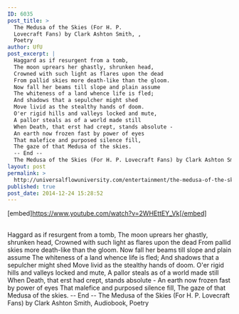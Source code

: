 ```yaml
---
ID: 6035
post_title: >
  The Medusa of the Skies (For H. P.
  Lovecraft Fans) by Clark Ashton Smith, ,
  Poetry
author: UfU
post_excerpt: |
  Haggard as if resurgent from a tomb,
  The moon uprears her ghastly, shrunken head,
  Crowned with such light as flares upon the dead
  From pallid skies more death-like than the gloom.
  Now fall her beams till slope and plain assume
  The whiteness of a land whence life is fled;
  And shadows that a sepulcher might shed
  Move livid as the stealthy hands of doom.
  O'er rigid hills and valleys locked and mute,
  A pallor steals as of a world made still
  When Death, that erst had crept, stands absolute -
  An earth now frozen fast by power of eyes
  That malefice and purposed silence fill,
  The gaze of that Medusa of the skies.
  -- End --
  The Medusa of the Skies (For H. P. Lovecraft Fans) by Clark Ashton Smith, Audiobook, Poetry
layout: post
permalink: >
  http://universalflowuniversity.com/entertainment/the-medusa-of-the-skies-for-h-p-lovecraft-fans-by-clark-ashton-smith-poetry/
published: true
post_date: 2014-12-24 15:28:52
---
```

[embed]https://www.youtube.com/watch?v=2WHEttEY_Vk[/embed]</br></br>
<p>Haggard as if resurgent from a tomb,
The moon uprears her ghastly, shrunken head,
Crowned with such light as flares upon the dead
From pallid skies more death-like than the gloom.
Now fall her beams till slope and plain assume
The whiteness of a land whence life is fled;
And shadows that a sepulcher might shed
Move livid as the stealthy hands of doom.
O'er rigid hills and valleys locked and mute,
A pallor steals as of a world made still
When Death, that erst had crept, stands absolute -
An earth now frozen fast by power of eyes
That malefice and purposed silence fill,
The gaze of that Medusa of the skies.
-- End --
The Medusa of the Skies (For H. P. Lovecraft Fans) by Clark Ashton Smith, Audiobook, Poetry</p>